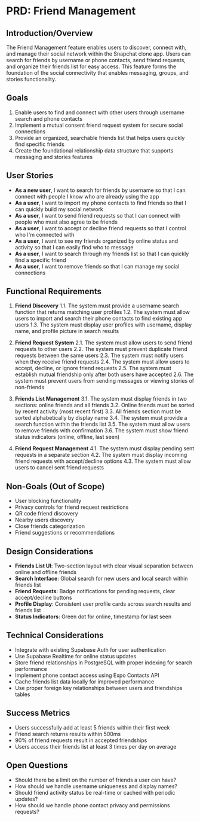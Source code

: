 # PRD: Friend Management

## Introduction/Overview

The Friend Management feature enables users to discover, connect with, and manage their social network within the Snapchat clone app. Users can search for friends by username or phone contacts, send friend requests, and organize their friends list for easy access. This feature forms the foundation of the social connectivity that enables messaging, groups, and stories functionality.

## Goals

1. Enable users to find and connect with other users through username search and phone contacts
2. Implement a mutual consent friend request system for secure social connections
3. Provide an organized, searchable friends list that helps users quickly find specific friends
4. Create the foundational relationship data structure that supports messaging and stories features

## User Stories

- **As a new user**, I want to search for friends by username so that I can connect with people I know who are already using the app
- **As a user**, I want to import my phone contacts to find friends so that I can quickly build my social network
- **As a user**, I want to send friend requests so that I can connect with people who must also agree to be friends
- **As a user**, I want to accept or decline friend requests so that I control who I'm connected with
- **As a user**, I want to see my friends organized by online status and activity so that I can easily find who to message
- **As a user**, I want to search through my friends list so that I can quickly find a specific friend
- **As a user**, I want to remove friends so that I can manage my social connections

## Functional Requirements

1. **Friend Discovery**
   1.1. The system must provide a username search function that returns matching user profiles
   1.2. The system must allow users to import and search their phone contacts to find existing app users
   1.3. The system must display user profiles with username, display name, and profile picture in search results

2. **Friend Request System**
   2.1. The system must allow users to send friend requests to other users
   2.2. The system must prevent duplicate friend requests between the same users
   2.3. The system must notify users when they receive friend requests
   2.4. The system must allow users to accept, decline, or ignore friend requests
   2.5. The system must establish mutual friendship only after both users have accepted
   2.6. The system must prevent users from sending messages or viewing stories of non-friends

3. **Friends List Management**
   3.1. The system must display friends in two sections: online friends and all friends
   3.2. Online friends must be sorted by recent activity (most recent first)
   3.3. All friends section must be sorted alphabetically by display name
   3.4. The system must provide a search function within the friends list
   3.5. The system must allow users to remove friends with confirmation
   3.6. The system must show friend status indicators (online, offline, last seen)

4. **Friend Request Management**
   4.1. The system must display pending sent requests in a separate section
   4.2. The system must display incoming friend requests with accept/decline options
   4.3. The system must allow users to cancel sent friend requests

## Non-Goals (Out of Scope)

- User blocking functionality
- Privacy controls for friend request restrictions
- QR code friend discovery
- Nearby users discovery
- Close friends categorization
- Friend suggestions or recommendations

## Design Considerations

- **Friends List UI**: Two-section layout with clear visual separation between online and offline friends
- **Search Interface**: Global search for new users and local search within friends list
- **Friend Requests**: Badge notifications for pending requests, clear accept/decline buttons
- **Profile Display**: Consistent user profile cards across search results and friends list
- **Status Indicators**: Green dot for online, timestamp for last seen

## Technical Considerations

- Integrate with existing Supabase Auth for user authentication
- Use Supabase Realtime for online status updates
- Store friend relationships in PostgreSQL with proper indexing for search performance
- Implement phone contact access using Expo Contacts API
- Cache friends list data locally for improved performance
- Use proper foreign key relationships between users and friendships tables

## Success Metrics

- Users successfully add at least 5 friends within their first week
- Friend search returns results within 500ms
- 90% of friend requests result in accepted friendships
- Users access their friends list at least 3 times per day on average

## Open Questions

- Should there be a limit on the number of friends a user can have?
- How should we handle username uniqueness and display names?
- Should friend activity status be real-time or cached with periodic updates?
- How should we handle phone contact privacy and permissions requests? 